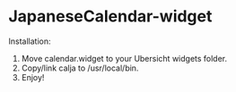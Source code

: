 # JapaneseCalendar-widget

Installation:

1. Move calendar.widget to your Ubersicht widgets folder.
2. Copy/link calja to /usr/local/bin.
3. Enjoy!
